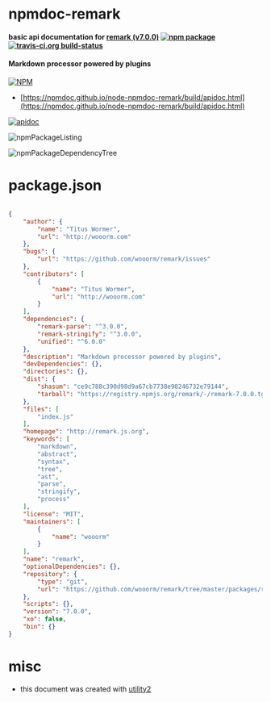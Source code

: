 # npmdoc-remark

#### basic api documentation for  [remark (v7.0.0)](http://remark.js.org)  [![npm package](https://img.shields.io/npm/v/npmdoc-remark.svg?style=flat-square)](https://www.npmjs.org/package/npmdoc-remark) [![travis-ci.org build-status](https://api.travis-ci.org/npmdoc/node-npmdoc-remark.svg)](https://travis-ci.org/npmdoc/node-npmdoc-remark)

#### Markdown processor powered by plugins

[![NPM](https://nodei.co/npm/remark.png?downloads=true&downloadRank=true&stars=true)](https://www.npmjs.com/package/remark)

- [https://npmdoc.github.io/node-npmdoc-remark/build/apidoc.html](https://npmdoc.github.io/node-npmdoc-remark/build/apidoc.html)

[![apidoc](https://npmdoc.github.io/node-npmdoc-remark/build/screenCapture.buildCi.browser.%252Ftmp%252Fbuild%252Fapidoc.html.png)](https://npmdoc.github.io/node-npmdoc-remark/build/apidoc.html)

![npmPackageListing](https://npmdoc.github.io/node-npmdoc-remark/build/screenCapture.npmPackageListing.svg)

![npmPackageDependencyTree](https://npmdoc.github.io/node-npmdoc-remark/build/screenCapture.npmPackageDependencyTree.svg)



# package.json

```json

{
    "author": {
        "name": "Titus Wormer",
        "url": "http://wooorm.com"
    },
    "bugs": {
        "url": "https://github.com/wooorm/remark/issues"
    },
    "contributors": [
        {
            "name": "Titus Wormer",
            "url": "http://wooorm.com"
        }
    ],
    "dependencies": {
        "remark-parse": "^3.0.0",
        "remark-stringify": "^3.0.0",
        "unified": "^6.0.0"
    },
    "description": "Markdown processor powered by plugins",
    "devDependencies": {},
    "directories": {},
    "dist": {
        "shasum": "ce9c788c390d98d9a67cb7738e98246732e79144",
        "tarball": "https://registry.npmjs.org/remark/-/remark-7.0.0.tgz"
    },
    "files": [
        "index.js"
    ],
    "homepage": "http://remark.js.org",
    "keywords": [
        "markdown",
        "abstract",
        "syntax",
        "tree",
        "ast",
        "parse",
        "stringify",
        "process"
    ],
    "license": "MIT",
    "maintainers": [
        {
            "name": "wooorm"
        }
    ],
    "name": "remark",
    "optionalDependencies": {},
    "repository": {
        "type": "git",
        "url": "https://github.com/wooorm/remark/tree/master/packages/remark"
    },
    "scripts": {},
    "version": "7.0.0",
    "xo": false,
    "bin": {}
}
```



# misc
- this document was created with [utility2](https://github.com/kaizhu256/node-utility2)

